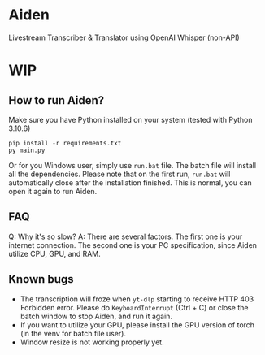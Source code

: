 # Aiden
Livestream Transcriber &amp; Translator using OpenAI Whisper (non-API)

# WIP

## How to run Aiden?
Make sure you have Python installed on your system (tested with Python 3.10.6)
```
pip install -r requirements.txt
py main.py
```
Or for you Windows user, simply use `run.bat` file. The batch file will install all the dependencies. 
Please note that on the first run, `run.bat` will automatically close after the installation finished. This is normal, you can open it again to run Aiden.
## FAQ
Q: Why it's so slow?
A: There are several factors. The first one is your internet connection. The second one is your PC specification, since Aiden utilize CPU, GPU, and RAM.
## Known bugs
- The transcription will froze when `yt-dlp` starting to receive HTTP 403 Forbidden error. Please do `KeyboardInterrupt` (Ctrl + C) or close the batch window to stop Aiden, and run it again.
- If you want to utilize your GPU, please install the GPU version of torch (in the venv for batch file user).
- Window resize is not working properly yet.

